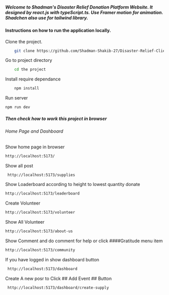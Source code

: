 ##### Welcome to Shadman's Disaster Relief Donation Platform Website. It designed by react.js with typeScript.ts. Use Framer motion for animation. Shadchen also use for tailwind library.

#### Instructions on how to run the application locally.

Clone the project.

```bash
    git clone https://github.com/Shadman-Shakib-27/Disaster-Relief-Client-Shadman.git
```

Go to project directory

```bash
    cd the project
```

Install require dependance

```bash
    npm install
```

Run server

```bash
npm run dev

```

##### Then check how to work this project in browser

###### Home Page and Dashboard

Show home page in browser

```bash
http://localhost:5173/
```

Show all post

```bash
 http://localhost:5173/supplies

```

Show Loaderboard according to height to lowest quantity donate

```bash
http://localhost:5173/leaderboard

```

Create Volunteer

```bash
http://localhost:5173/volunteer

```

Show All Volunteer

```bash
http://localhost:5173/about-us

```

Show Comment and do comment for help or click ####Gratitude menu item

```bash
http://localhost:5173/community

```

If you have logged in show dashboard button

```bash
 http://localhost:5173/dashboard

```

Create A new posr to Click ## Add Event ## Button

```bash
 http://localhost:5173/dashboard/create-supply

```
